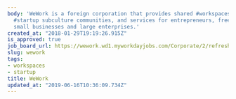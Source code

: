 ```yaml
---
body: 'WeWork is a foreign corporation that provides shared #workspaces, technology
  #startup subculture communities, and services for entrepreneurs, freelancers, startups,
  small businesses and large enterprises.'
created_at: "2018-01-29T19:19:26.915Z"
is_approved: true
job_board_url: https://wework.wd1.myworkdayjobs.com/Corporate/2/refreshFacet/318c8bb6f553100021d223d9780d30be
slug: wework
tags:
- workspaces
- startup
title: WeWork
updated_at: "2019-06-16T10:36:09.734Z"
---
```

